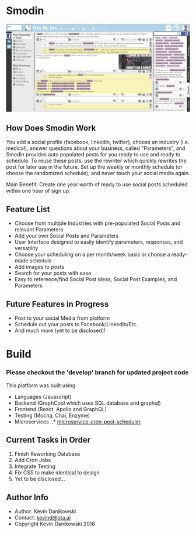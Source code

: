 # Smodin
![Smodin Background Image](https://github.com/KevinDanikowski/smodin/blob/master/misc/images/designed-interface.png?raw=true)

## How Does Smodin Work
You add a social profile (facebook, linkedin, twitter), choose an industry (i.e. medical), answer questions about your business, called "Parameters", and Smodin provides auto populated posts for you ready to use and ready to schedule. To reuse these posts, use the rewriter which quickly rewrites the post for later use in the future. Set up the weekly or monthly schedule (or choose the randomized schedule), and never touch your social media again.

Main Benefit: Create one year worth of ready to use social posts scheduled within one hour of sign up.

## Feature List
- Choose from multiple Industries with pre-populated Social Posts and relevant Parameters
- Add your own Social Posts and Parameters
- User Interface designed to easily identify parameters, responses, and versatility
- Choose your scheduling on a per month/week basis or choose a ready-made schedule
- Add images to posts
- Search for your posts with ease
- Easy to reference/find Social Post ideas, Social Post Examples, and Parameters

## Future Features in Progress
- Post to your social Media from platform
- Schedule out your posts to Facebook/LinkedIn/Etc.
- And much more (yet to be disclosed)!

# Build
### Please checkout the 'develop' branch for updated project code
This platform was built using
- Languages (Javascript)
- Backend (GraphCool which uses SQL database and graphql)
- Frontend (React, Apollo and GraphQL)
- Testing (Mocha, Chai, Enzyme)
- Microservices
..* [microservice-cron-post-scheduler](https://github.com/KevinDanikowski/microservice-cron-post-scheduler)

## Current Tasks in Order
1. Finish Reworking Database
2. Add Cron Jobs
3. Integrate Testing
4. Fix CSS to make identical to design
5. Yet to be disclosed...

## Author Info
- Author: Kevin Danikowski
- Contact: kevind@ota.ai
- Copyright Kevin Danikowski 2018